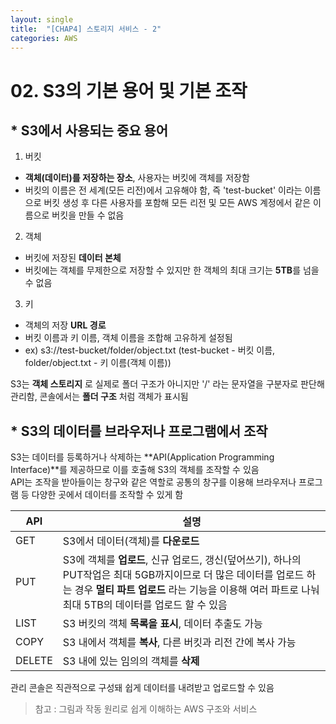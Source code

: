```yaml
---
layout: single
title:  "[CHAP4] 스토리지 서비스 - 2"
categories: AWS
---
```


# 02. S3의 기본 용어 및 기본 조작

## * S3에서 사용되는 중요 용어

1. 버킷
  - **객체(데이터)를 저장하는 장소**, 사용자는 버킷에 객체를 저장함
  - 버킷의 이름은 전 세계(모든 리전)에서 고유해야 함, 즉 'test-bucket' 이라는 이름으로 버킷 생성 후 다른 사용자를 포함해 모든 리전 및 모든 AWS 계정에서 같은 이름으로 버킷을 만들 수 없음

2. 객체
  - 버킷에 저장된 **데이터 본체**
  - 버킷에는 객체를 무제한으로 저장할 수 있지만 한 객체의 최대 크기는 **5TB**를 넘을 수 없음

3. 키
  - 객체의 저장 **URL 경로**
  - 버킷 이름과 키 이름, 객체 이름을 조합해 고유하게 설정됨
  - ex) s3://test-bucket/folder/object.txt (test-bucket - 버킷 이름, folder/object.txt - 키 이름(객체 이름))

S3는 **객체 스토리지** 로 실제로 폴더 구조가 아니지만 '/' 라는 문자열을 구분자로 판단해 관리함, 콘솔에서는 **폴더 구조** 처럼 객체가 표시됨


## * S3의 데이터를 브라우저나 프로그램에서 조작

S3는 데이터를 등록하거나 삭제하는 **API(Application Programming Interface)**를 제공하므로 이를 호출해 S3의 객체를 조작할 수 있음  
API는 조작을 받아들이는 창구와 같은 역할로 공통의 창구를 이용해 브라우저나 프로그램 등 다양한 곳에서 데이터를 조작할 수 있게 함  

|API|설명|
|---|---|
|GET|S3에서 데이터(객체)를 **다운로드**|
|PUT|S3에 객체를 **업로드**, 신규 업로드, 갱신(덮어쓰기), 하나의 PUT작업은 최대 5GB까지이므로 더 많은 데이터를 업로드 하는 경우 **멀티 파트 업로드** 라는 기능을 이용해 여러 파트로 나눠 최대 5TB의 데이터를 업로드 할 수 있음|
|LIST|S3 버킷의 객체 **목록을 표시**, 데이터 추출도 가능|
|COPY|S3 내에서 객체를 **복사**, 다른 버킷과 리전 간에 복사 가능|
|DELETE|S3 내에 있는 임의의 객체를 **삭제**|

관리 콘솔은 직관적으로 구성돼 쉽게 데이터를 내려받고 업로드할 수 있음


> 참고 : 그림과 작동 원리로 쉽게 이해하는 AWS 구조와 서비스